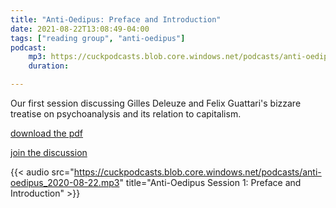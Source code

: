 ```yaml
---
title: "Anti-Oedipus: Preface and Introduction"
date: 2021-08-22T13:08:49-04:00
tags: ["reading group", "anti-oedipus"]
podcast:
    mp3: https://cuckpodcasts.blob.core.windows.net/podcasts/anti-oedipus_2020-08-22.mp3
    duration:

---
```


Our first session discussing Gilles Deleuze and Felix Guattari's bizzare treatise on psychoanalysis and its relation to capitalism.

[download the pdf](https://cuckpodcasts.blob.core.windows.net/pdfs/Anti-Oedipus.pdf)

[join the discussion](https://discord.gg/QdWM8KMzTA)

{{< audio src="https://cuckpodcasts.blob.core.windows.net/podcasts/anti-oedipus_2020-08-22.mp3" title="Anti-Oedipus Session 1: Preface and Introduction" >}}
